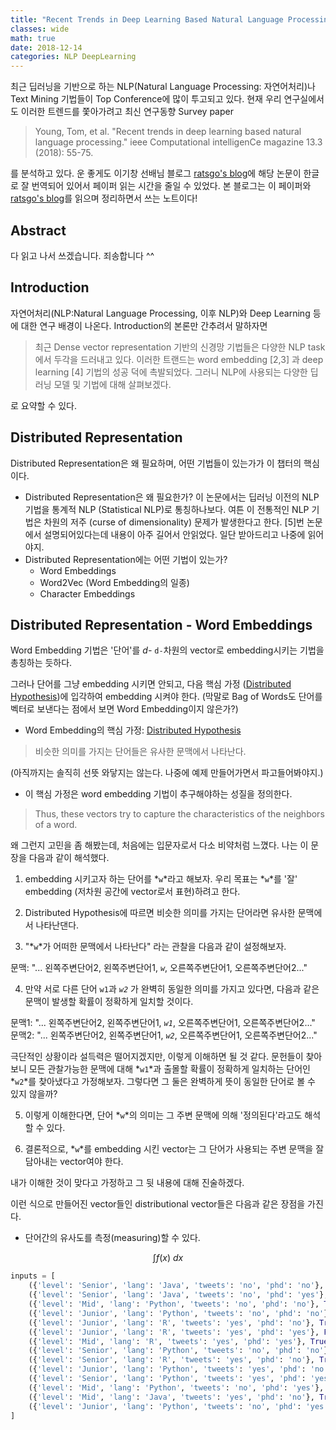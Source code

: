 ```yaml
---
title: "Recent Trends in Deep Learning Based Natural Language Processing"
classes: wide
math: true
date: 2018-12-14
categories: NLP DeepLearning
---
```



최근 딥러닝을 기반으로 하는 NLP(Natural Language Processing: 자연어처리)나 Text Mining 기법들이 Top Conference에 많이 투고되고 있다. 현재 우리 연구실에서도 이러한 트렌드를 쫓아가려고 최신 연구동향 Survey paper

> Young, Tom, et al. "Recent trends in deep learning based natural language processing." ieee Computational intelligenCe magazine 13.3 (2018): 55-75.

를 분석하고 있다. 운 좋게도 이기창 선배님 블로그 [ratsgo's blog](https://ratsgo.github.io/natural%20language%20processing/2017/08/16/deepNLP/)에 해당 논문이 한글로 잘 번역되어 있어서 페이퍼 읽는 시간을 줄일 수 있었다. 본 블로그는 이 페이퍼와 [ratsgo's blog](https://ratsgo.github.io/natural%20language%20processing/2017/08/16/deepNLP/)를 읽으며 정리하면서 쓰는 노트이다! 

## Abstract

다 읽고 나서 쓰겠습니다. 죄송합니다 ^^

## Introduction

자연어처리(NLP:Natural Language Processing, 이후 NLP)와 Deep Learning 등에 대한 연구 배경이 나온다. Introduction의 본론만 간추려서 말하자면

> 최근 Dense vector representation 기반의 신경망 기법들은 다양한 NLP task에서 두각을 드러내고 있다. 이러한 트랜드는 word embedding [2,3] 과 deep learning [4] 기법의 성공 덕에 촉발되었다. 그러니 NLP에 사용되는 다양한 딥러닝 모델 및 기법에 대해 살펴보겠다.

로 요약할 수 있다. 

## Distributed Representation

Distributed Representation은 왜 필요하며, 어떤 기법들이 있는가가 이 챕터의 핵심이다. 

- Distributed Representation은 왜 필요한가?
이 논문에서는 딥러닝 이전의 NLP 기법을 통계적 NLP (Statistical NLP)로 통칭하나보다. 여튼 이 전통적인 NLP 기법은 차원의 저주 (curse of dimensionality) 문제가 발생한다고 한다. [5]번 논문에서 설명되어있다는데 내용이 아주 길어서 안읽었다. 일단 받아드리고 나중에 읽어야지.
- Distributed Representation에는 어떤 기법이 있는가?
    - Word Embeddings
    - Word2Vec (Word Embedding의 일종)
    - Character Embeddings

## Distributed Representation - Word Embeddings

Word Embedding 기법은 '단어'를 *d-* `d-`차원의 vector로 embedding시키는 기법을 총칭하는 듯하다.

그러나 단어를 그냥 embedding 시키면 안되고, 다음 핵심 가정 ([Distributed Hypothesis](https://en.wikipedia.org/wiki/Distributional_semantics#Distributional_hypothesis))에 입각하여 embedding 시켜야 한다.  (막말로 Bag of Words도 단어를 벡터로 보낸다는 점에서 보면 Word Embedding이지 않은가?)

- Word Embedding의 핵심 가정: [Distributed Hypothesis](https://en.wikipedia.org/wiki/Distributional_semantics#Distributional_hypothesis)

> 비슷한 의미를 가지는 단어들은 유사한 문맥에서 나타난다.

(아직까지는 솔직히 선뜻 와닿지는 않는다. 나중에 예제 만들어가면서 파고들어봐야지.)

- 이 핵심 가정은 word embedding 기법이 추구해야하는 성질을 정의한다.

> Thus, these vectors try to capture the characteristics of the neighbors of a word.

왜 그런지 고민을 좀 해봤는데, 처음에는 입문자로서 다소 비약처럼 느꼈다. 나는 이 문장을 다음과 같이 해석했다. 

1. embedding 시키고자 하는 단어를 *`w`*라고 해보자. 
우리 목표는 *`w`*를 '잘' embedding (저차원 공간에 vector로서 표현)하려고 한다.

2. Distributed Hypothesis에 따르면 비슷한 의미를 가지는 단어라면 유사한 문맥에서 나타난댄다.

3. "*`w`*가 어떠한 문맥에서 나타난다" 라는 관찰을 다음과 같이 설정해보자.

문맥: "... 왼쪽주변단어2, 왼쪽주변단어1, *`w`*, 오른쪽주변단어1, 오른쪽주변단어2..."

4. 만약 서로 다른 단어 `w1`과 *`w2`* 가 완벽히 동일한 의미를 가지고 있다면, 다음과 같은 문맥이 발생할 확률이 정확하게 일치할 것이다. 

문맥1: "... 왼쪽주변단어2, 왼쪽주변단어1, *`w1`*, 오른쪽주변단어1, 오른쪽주변단어2..."
문맥2: "... 왼쪽주변단어2, 왼쪽주변단어1, *`w2`*, 오른쪽주변단어1, 오른쪽주변단어2..."

극단적인 상황이라 설득력은 떨어지겠지만, 이렇게 이해하면 될 것 같다. 문헌들이 찾아보니 모든 관찰가능한 문맥에 대해 *`w1`*과 출몰할 확률이 정확하게 일치하는 단어인 *`w2`*를 찾아냈다고 가정해보자. 그렇다면 그 둘은 완벽하게 뜻이 동일한 단어로 볼 수 있지 않을까?

5. 이렇게 이해한다면, 단어 *`w`*의 의미는 그 주변 문맥에 의해 '정의된다'라고도 해석할 수 있다. 

6. 결론적으로, *`w`*를 embedding 시킨 vector는 그 단어가 사용되는 주변 문맥을 잘 담아내는 vector여야 한다. 

내가 이해한 것이 맞다고 가정하고 그 뒷 내용에 대해 진술하겠다. 

이런 식으로 만들어진 vector들인 distributional vector들은 다음과 같은 장점을 가진다.

- 단어간의 유사도를 측정(measuring)할 수 있다.

$$\int f(x)~dx$$

```python
inputs = [
    ({'level': 'Senior', 'lang': 'Java', 'tweets': 'no', 'phd': 'no'}, False),
    ({'level': 'Senior', 'lang': 'Java', 'tweets': 'no', 'phd': 'yes'}, False),
    ({'level': 'Mid', 'lang': 'Python', 'tweets': 'no', 'phd': 'no'}, True),
    ({'level': 'Junior', 'lang': 'Python', 'tweets': 'no', 'phd': 'no'}, True),
    ({'level': 'Junior', 'lang': 'R', 'tweets': 'yes', 'phd': 'no'}, True),
    ({'level': 'Junior', 'lang': 'R', 'tweets': 'yes', 'phd': 'yes'}, False),
    ({'level': 'Mid', 'lang': 'R', 'tweets': 'yes', 'phd': 'yes'}, True),
    ({'level': 'Senior', 'lang': 'Python', 'tweets': 'no', 'phd': 'no'}, False),
    ({'level': 'Senior', 'lang': 'R', 'tweets': 'yes', 'phd': 'no'}, True),
    ({'level': 'Junior', 'lang': 'Python', 'tweets': 'yes', 'phd': 'no'}, True),
    ({'level': 'Senior', 'lang': 'Python', 'tweets': 'yes', 'phd': 'yes'}, True),
    ({'level': 'Mid', 'lang': 'Python', 'tweets': 'no', 'phd': 'yes'}, True),
    ({'level': 'Mid', 'lang': 'Java', 'tweets': 'yes', 'phd': 'no'}, True),
    ({'level': 'Junior', 'lang': 'Python', 'tweets': 'no', 'phd': 'yes'}, False)
]
```

